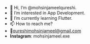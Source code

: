 - 👋 Hi, I’m @mohsinjameelqureshi.
- 👀 I’m interested in App Development.
- 🌱 I’m currently learning Flutter.
- 📫 How to reach me?
- 📧qureshimohsinjameel@gmail.com 
- 𝐈𝐧𝐬𝐭𝐚𝐠𝐫𝐚𝐦: mohsinjameel.exe



